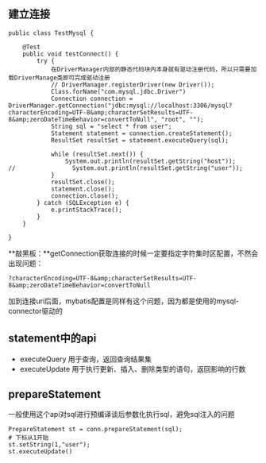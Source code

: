 <!--
 * @Author: WeiHong Ran
 * @Date: 2019-09-03 23:48:32
 * @LastEditors: WeiHong Ran
 * @LastEditTime: 2019-09-05 22:40:19
 * @Description: Nothing
 -->
## 建立连接

```
public class TestMysql {

    @Test
    public void testConnect() {
        try {
            在DriverManager内部的静态代码块内本身就有驱动注册代码，所以只需要加载DriverManage类即可完成驱动注册
            // DriverManager.registerDriver(new Driver());
            Class.forName("com.mysql.jdbc.Driver")
            Connection connection = DriverManager.getConnection("jdbc:mysql://localhost:3306/mysql?characterEncoding=UTF-8&amp;characterSetResults=UTF-8&amp;zeroDateTimeBehavior=convertToNull", "root", "");
            String sql = "select * from user";
            Statement statement = connection.createStatement();
            ResultSet resultSet = statement.executeQuery(sql);

            while (resultSet.next()) {
                System.out.println(resultSet.getString("host"));
//                System.out.println(resultSet.getString("user"));
            }
            resultSet.close();
            statement.close();
            connection.close();
        } catch (SQLException e) {
            e.printStackTrace();
        }
    }

}
```

**敲黑板：**getConnection获取连接的时候一定要指定字符集时区配置，不然会出现问题：

	?characterEncoding=UTF-8&amp;characterSetResults=UTF-8&amp;zeroDateTimeBehavior=convertToNull

加到连接uri后面，mybatis配置是同样有这个问题，因为都是使用的mysql-connector驱动的


## statement中的api

- executeQuery 用于查询，返回查询结果集
- executeUpdate 用于执行更新、插入、删除类型的语句，返回影响的行数

## prepareStatement

一般使用这个api对sql进行预编译谈后参数化执行sql，避免sql注入的问题

~~~
PrepareStatement st = conn.prepareStatement(sql);
# 下标从1开始
st.setString(1,"user");
st.executeUpdate()
~~~